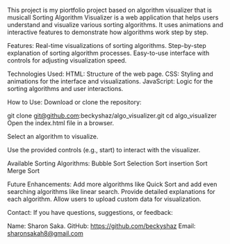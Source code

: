 This project is my piortfolio project based on algorithm visualizer that is musicall
Sorting Algorithm Visualizer is a web application that helps users understand and visualize various sorting algorithms. It uses animations and interactive features to demonstrate how algorithms work step by step.

Features:
Real-time visualizations of sorting algorithms.
Step-by-step explanation of sorting  algorithm processes.
Easy-to-use interface with controls for adjusting visualization speed.

Technologies Used:
HTML: Structure of the web page.
CSS: Styling and animations for the interface and visualizations.
JavaScript: Logic for the sorting algorithms and user interactions.

How to Use:
Download or clone the repository:

git clone  git@github.com:beckyshaz/algo_visualizer.git 
cd algo_visualizer  
Open the index.html file in a browser.

Select an algorithm to visualize.

Use the provided controls (e.g., start) to interact with the visualizer.

Available Sorting Algorithms:
Bubble Sort
Selection Sort
insertion Sort
Merge Sort

Future Enhancements:
Add more algorithms like Quick Sort and add even searching algorithms like linear search.
Provide detailed explanations for each algorithm.
Allow users to upload custom data for visualization.

Contact:
If you have questions, suggestions, or feedback:

Name: Sharon Saka.
GitHub: https://github.com/beckyshaz
Email: sharonsakah8@gmail.com
